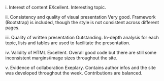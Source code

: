 i. Interest of content
    EXcellent. Interesting topic.

ii. Consistency and quality of visual presentation
    Very good. Framework (Bootstrap) is included, though the style is not consistent across different pages.

iii. Quality of written presentation
    Outstanding. In-depth analysis for each topic, lists and tables are used to facilitate the presentation.

iv. Validity of HTML
    Excellent. Overall good code but there are still some inconsistent margins/image sizes throughout the site.

v. Evidence of collaboration
    Exeplary. Contains author infos and the site was developed throughout the week. Contributions are balanced.